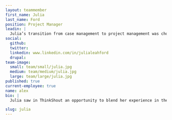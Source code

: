 ```yaml
---
layout: teammember
first_name: Julia
last_name: Ford
position: Project Manager
leadin: |
  Julia’s transition from case management to project management was chock full of adventure. Her attention to big details, aptitude for managing people, and her organizational skills position her well to lead our project teams. 
social:
  github: 
  twitter:
  linkedin: www.linkedin.com/in/julialeahford
  drupal: 
team-image:
  small: team/small/julia.jpg
  medium: team/medium/julia.jpg
  large: team/large/julia.jpg
published: true
current-employee: true
name: alex
bio: |
  Julia saw in ThinkShout an opportunity to blend her experience in the program side of the nonprofit world with her history of managing large scale events. She loves the A to Z process that big projects require to be successful, and she’s not afraid of  the challenges that may arise on the way - in fact, she welcomes them. She once picked up her entire life and moved to South America to volunteer. If that’s not fearless, then we don’t know what is. Now she’s in her element, managing large budgets, navigating around moving targets, and working to ensure our project deliverables are up to the ThinkShout standard. When she’s not project managing, she’s baking, reading, and traveling. 

slug: julia
---
```

